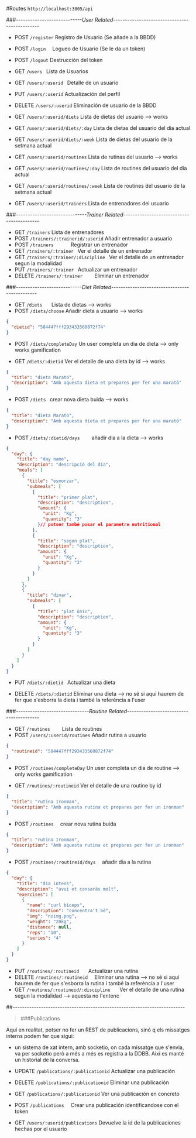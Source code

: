 #Routes ``http://localhost:3005/api``



###*----------------------------User Related----------------------------------------------*
- POST `/register`		Registro de Usuario (Se añade a la BBDD)
- POST `/login	`		Logueo de Usuario (Se le da un token)
- POST `/logout`		Destrucción del token

- GET 	`/users	`						Lista de Usuarios
- GET 		`/users/:userid	`				Detalle de un usuario
- PUT 	`/users/:userid`				    Actualización del perfil
- DELETE 	`/users/:userid`			    Eliminación de usuario de la BBDD
- GET 	`/users/:userid/diets`	Lista de dietas del usuario   --> works
- GET 	`/users/:userid/diets/:day`	Lista de dietas del usuario del dia actual
- GET 	`/users/:userid/diets/:week`	Lista de dietas del usuario de la setmana actual
- GET 	`/users/:userid/routines`			Lista de rutinas del usuario   --> works
- GET 	`/users/:userid/routines/:day`	Lista de routines del usuario del día actual
- GET 	`/users/:userid/routines/:week`	Lista de routines del usuario de la setmana actual
- GET 	`/users/:userid/trainers`			Lista de entrenadores del usuario

###*------------------------------Trainer Related------------------------------------------*
- GET `/trainers`		Lista de entrenadores
- POST 	`/trainers/:trainerid/:userid`		Añadir entrenador a usuario
- POST	`/trainers		`					Registrar un entrenador
- GET 	`/trainers/:trainer	`				Ver el detalle de un entrenador
- GET 	`/trainers/:trainer/:discipline	`	Ver el detalle de un entrenador segun la modalidad
- PUT 	`/trainers/:trainer	`				Actualizar un entrenador
- DELETE `/trainers/:trainer	`			Eliminar un entrenador

###*----------------------------Diet Related----------------------------------------------*

- GET `/diets	`		Lista de dietas      --> works
- POST 	`/diets/choose`			Añadir dieta a usuario     --> works
```json
{
  "dietid": "584447fff293433560872f74"
}
```
- POST 	`/diets/completeDay`			Un user completa un dia de dieta     --> only works gamification

- GET 	    `/diets/:dietid`				Ver el detalle de una dieta by id      --> works
```json
{
  "title": "dieta Marató",
  "description": "Amb aquesta dieta et prepares per fer una marató"
}
```
- POST 	`/diets	`				    crear nova dieta buida       --> works
```json
{
  "title": "dieta Marató",
  "description": "Amb aquesta dieta et prepares per fer una marató"
}
```
- POST 	`/diets/:dietid/days	`				    añadir dia a la dieta     --> works
```json
{
  "day": {
    "title": "day name",
    "description": "descripció del dia",
    "meals": [
      {
        "title": "esmorzar",
        "submeals": [
          {
            "title": "primer plat",
            "description": "description",
            "amount": {
              "unit": "Kg",
              "quantity": "3"
            }// potser també posar el parametre nutritional
          },
          {
            "title": "segon plat",
            "description": "description",
            "amount": {
              "unit": "Kg",
              "quantity": "3"
            }
          }
        ]
      },
      {
        "title": "dinar",
        "submeals": [
          {
            "title": "plat únic",
            "description": "description",
            "amount": {
              "unit": "Kg",
              "quantity": "3"
            }
          }
        ]
      }
    ]
  }
}
```


- PUT 	`/diets/:dietid	`				    Actualizar una dieta

- DELETE 	`/diets/:dietid`				Eliminar una dieta  --> no sé si aquí haurem de fer que s'esborra la dieta i també la referència a l'user

###*-------------------------------Routine Related----------------------------------------*


- GET `/routines	`		Lista de routines
- POST 	`/users/:userid/routines`			Añadir rutina a usuario
```json
{
  "routineid": "584447fff293433560872f74"
}
```
- POST 	`/routines/completeDay`			Un user completa un dia de routine     --> only works gamification

- GET 	    `/routines/:routineid`				Ver el detalle de una routine by id
```json
{
  "title": "rutina Ironman",
  "description": "Amb aquesta rutina et prepares per fer un ironman"
}
```

- POST 	`/routines	`				    crear nova rutina buida
```json
{
  "title": "rutina Ironman",
  "description": "Amb aquesta rutina et prepares per fer un ironman"
}
```

- POST 	`/routines/:routineid/days	`				    añadir dia a la rutina
```json
{
  "day": {
    "title": "dia intens",
    "description": "avui et cansaràs molt",
    "exercises": [
      {
        "name": "curl bíceps",
        "description": "concentra't bé",
        "img": "noimg.png",
        "weight": "20kg",
        "distance": null,
        "reps": "10",
        "series": "4"
      }
    ]
  }
}
```

- PUT 	`/routines/:routineid	`				Actualizar una rutina
- DELETE `/routines/:routineid	`				Eliminar una rutina --> no sé si aquí haurem de fer que s'esborra la rutina i també la referència a l'user
- GET 	`/routines/:routineid/:discipline	`	Ver el detalle de una rutina segun la modalidad --> aquesta no l'entenc

##*-------------------------------------------------------------------------*
>###Publications

Aquí en realitat, potser no fer un REST de publicacions, sinó q els missatges interns podem fer que sigui:
- un sistema de xat intern, amb socketio, on cada missatge que s'envia, va per socketio però a més a més es registra a la DDBB. Així es manté un historial de la conversa.

- UPDATE	`/publications/:publicationid`		Actualizar una publicación
- DELETE	`/publications/:publicationid`		Eliminar una publicación
- GET 	`/publications/:publicationid`		Ver una publicación en concreto
- POST 		`/publications	`				Crear una publicación identificandose con el token
- GET 		`/users/:userid/publications` 	Devuelve la id de la publicaciones hechas por el usuario
